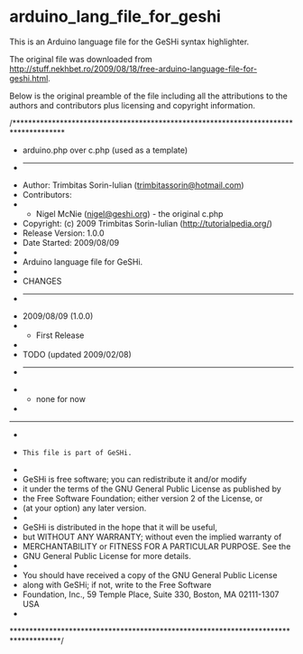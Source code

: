 arduino_lang_file_for_geshi
===========================

This is an Arduino language file for the GeSHi syntax highlighter.

The original file was downloaded from 
http://stuff.nekhbet.ro/2009/08/18/free-arduino-language-file-for-geshi.html.

Below is the original preamble of the file including all the attributions 
to the authors and contributors plus licensing and copyright information.

/*************************************************************************************
 * arduino.php over c.php (used as a template)
 * -----
 * Author: Trimbitas Sorin-Iulian (trimbitassorin@hotmail.com)
 * Contributors:
 *	- Nigel McNie (nigel@geshi.org) - the original c.php
 * Copyright: (c) 2009 Trimbitas Sorin-Iulian (http://tutorialpedia.org/)
 * Release Version: 1.0.0
 * Date Started: 2009/08/09
 *
 * Arduino language file for GeSHi.
 *
 * CHANGES
 * -------
 *  2009/08/09 (1.0.0)
 *   -  First Release
 *
 * TODO (updated 2009/02/08)
 * -------------------------
 *  -  none for now
 *
 *************************************************************************************
 *
 *     This file is part of GeSHi.
 *
 *   GeSHi is free software; you can redistribute it and/or modify
 *   it under the terms of the GNU General Public License as published by
 *   the Free Software Foundation; either version 2 of the License, or
 *   (at your option) any later version.
 *
 *   GeSHi is distributed in the hope that it will be useful,
 *   but WITHOUT ANY WARRANTY; without even the implied warranty of
 *   MERCHANTABILITY or FITNESS FOR A PARTICULAR PURPOSE.  See the
 *   GNU General Public License for more details.
 *
 *   You should have received a copy of the GNU General Public License
 *   along with GeSHi; if not, write to the Free Software
 *   Foundation, Inc., 59 Temple Place, Suite 330, Boston, MA  02111-1307  USA
 *
 ************************************************************************************/